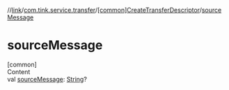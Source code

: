 //[link](../../index.md)/[com.tink.service.transfer](../index.md)/[[common]CreateTransferDescriptor](index.md)/[sourceMessage](source-message.md)



# sourceMessage  
[common]  
Content  
val [sourceMessage](source-message.md): [String](https://kotlinlang.org/api/latest/jvm/stdlib/kotlin/-string/index.html)?  



